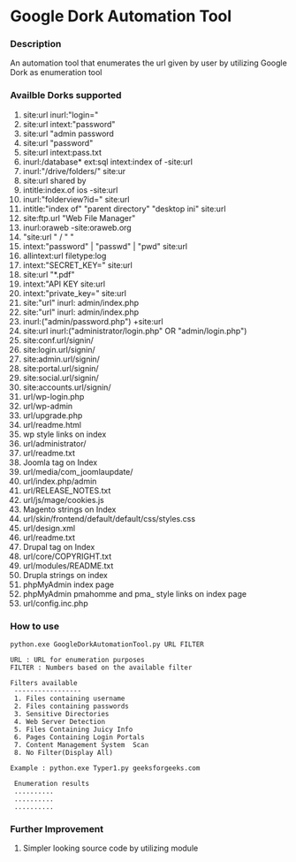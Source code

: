 # Google Dork Automation Tool

### Description
An automation tool that enumerates the url given by user by utilizing Google Dork as enumeration tool 

### Availble Dorks supported
1.  site:url inurl:"login=" 
2.  site:url intext:"password"
3.  site:url "admin password
4.  site:url "password"
5.  site:url intext:pass.txt 
6.  inurl:/database* ext:sql intext:index of -site:url
7.  inurl:"/drive/folders/" site:ur
8.  site:url shared by
9.  intitle:index.of ios -site:url
10. inurl:"folderview?id=" site:url 
11. intitle:"index of" "parent directory" "desktop ini" site:url
12. site:ftp.url "Web File Manager" 
13. inurl:oraweb -site:oraweb.org 
14. "site:url " / " "
15. intext:"password" | "passwd" | "pwd" site:url
16. allintext:url filetype:log
17. intext:"SECRET_KEY=" site:url
18. site:url "*.pdf"
19. intext:"API KEY site:url
20. intext:"private_key=" site:url
21. site:"url" inurl: admin/index.php
22. site:"url" inurl: admin/index.php
23. inurl:("admin/password.php") +site:url 
24. site:url inurl:("administrator/login.php" OR "admin/login.php")
25. site:conf.url/signin/
26. site:login.url/signin/
27. site:admin.url/signin/
28. site:portal.url/signin/
29. site:social.url/signin/
30. site:accounts.url/signin/
31. url/wp-login.php
32. url/wp-admin
33. url/upgrade.php
34. url/readme.html
35. wp style links on index 
36. url/administrator/
37. url/readme.txt
38. Joomla tag on Index 
39. url/media/com_joomlaupdate/
40. url/index.php/admin
41. url/RELEASE_NOTES.txt
42. url/js/mage/cookies.js 
43. Magento strings on Index
44. url/skin/frontend/default/default/css/styles.css
45. url/design.xml 
46. url/readme.txt
47. Drupal tag on Index 
48. url/core/COPYRIGHT.txt
49. url/modules/README.txt
50. Drupla strings on index 
51. phpMyAdmin index page 
52. phpMyAdmin pmahomme and pma_ style links on index page
53. url/config.inc.php

### How to use
```
python.exe GoogleDorkAutomationTool.py URL FILTER

URL : URL for enumeration purposes 
FILTER : Numbers based on the available filter

Filters available
 -----------------
 1. Files containing username     
 2. Files containing passwords    
 3. Sensitive Directories
 4. Web Server Detection
 5. Files Containing Juicy Info   
 6. Pages Containing Login Portals
 7. Content Management System  Scan 
 8. No Filter(Display All)

Example : python.exe Typer1.py geeksforgeeks.com
 
 Enumeration results 
 ..........
 ..........
 ..........
```
### Further Improvement 
1. Simpler looking source code by utilizing module